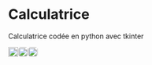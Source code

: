 # Calculatrice

Calculatrice codée en python avec tkinter

<div align="right" style="display: flex">
    <img src="https://visitor-badge.glitch.me/badge?page_id=Th3o-D/calculatrice&left_color=gray&right_color=blue" height="20"/>
    <a href="https://github.com/theodubus" alt="https://github.com/theodubus"><img height="20" style="border-radius: 5px" src="https://img.shields.io/static/v1?style=for-the-badge&label=CREE%20PAR&message=Th3o-D&color=1182c2"></a>
    <a href="LICENSE" alt="license"><img style="border-radius: 5px" height="20" src="https://img.shields.io/static/v1?style=for-the-badge&label=LICENCE&message=MIT&color=1182c2"></a>
</div>
